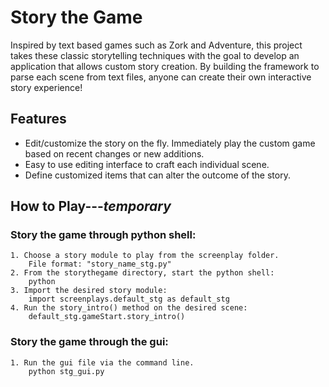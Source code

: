 Story the Game
==============

Inspired by text based games such as Zork and Adventure, this
project takes these classic storytelling techniques with the
goal to develop an application that allows custom story creation.
By building the framework to parse each scene from text files,
anyone can create their own interactive story experience!

Features
-----------------

* Edit/customize the story on the fly. Immediately play the custom
game based on recent changes or new additions.
* Easy to use editing interface to craft each individual scene.
* Define customized items that can alter the outcome of the story.

How to Play---*temporary*
------------

### Story the game through python shell:

	1. Choose a story module to play from the screenplay folder.
		File format: "story_name_stg.py"
	2. From the storythegame directory, start the python shell:
		python
	3. Import the desired story module:
		import screenplays.default_stg as default_stg
	4. Run the story_intro() method on the desired scene:
		default_stg.gameStart.story_intro()

### Story the game through the gui:

	1. Run the gui file via the command line.
		python stg_gui.py